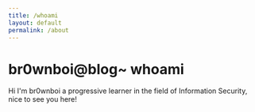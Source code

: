 ```yaml
---
title: /whoami
layout: default
permalink: /about
---
```


# br0wnboi@blog~ whoami

Hi I'm br0wnboi a progressive learner in the field of Information Security, nice to see you here!

